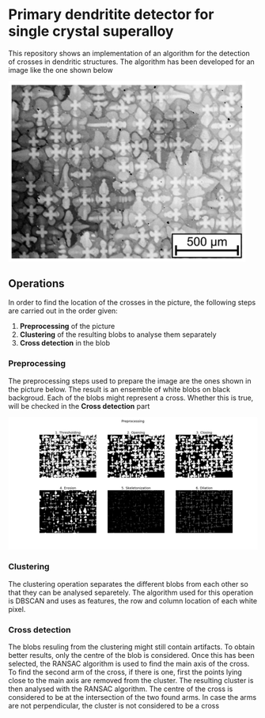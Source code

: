 # Primary dendritite detector for single crystal superalloy
This repository shows an implementation of an algorithm for the detection of crosses in dendritic structures.
The algorithm has been developed for an image like the one shown below

<img src="https://github.com/giovannicampa/cross_detector/blob/master/src/dendrite_crosses.jpg" width="480">

## Operations
In order to find the location of the crosses in the picture, the following steps are carried out in the order given:
1. **Preprocessing** of the picture
2. **Clustering** of the resulting blobs to analyse them separately
3. **Cross detection** in the blob

### Preprocessing
The preprocessing steps used to prepare the image are the ones shown in the picture below. The result is an ensemble of white blobs on black backgroud. Each of the blobs might represent a cross. Whether this is true, will be checked in the **Cross detection** part

<img src="https://github.com/giovannicampa/cross_detector/blob/master/src/Preprocessing.png" width="600">

### Clustering
The clustering operation separates the different blobs from each other so that they can be analysed separetely. The algorithm used for this operation is DBSCAN and uses as features, the row and column location of each white pixel.

### Cross detection
The blobs resuling from the clustering might still contain artifacts. To obtain better results, only the centre of the blob is considered. Once this has been selected, the RANSAC algorithm is used to find the main axis of the cross.
To find the second arm of the cross, if there is one, first the points lying close to the main axis are removed from the cluster. The resulting cluster is then analysed with the RANSAC algorithm.
The centre of the cross is considered to be at the intersection of the two found arms. In case the arms are not perpendicular, the cluster is not considered to be a cross
